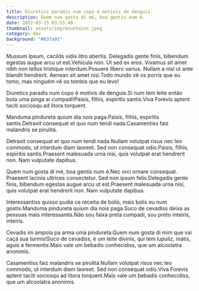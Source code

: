 ```yaml
---
title: Diuretics paradis num copo é motivis de denguis.
description: Quem num gosta di mé, boa gentis num é.
date: 2022-03-15 03:53:40
thumbnail: assets/img/mountains.jpeg
category: dev
background: "#637a91"
---
```

Mussum Ipsum, cacilds vidis litro abertis. Delegadis gente finis, bibendum egestas augue arcu ut est.Vehicula non. Ut sed ex eros. Vivamus sit amet nibh non tellus tristique interdum.Posuere libero varius. Nullam a nisl ut ante blandit hendrerit. Aenean sit amet nisi.Todo mundo vê os porris que eu tomo, mas ninguém vê os tombis que eu levo!

Diuretics paradis num copo é motivis de denguis.Si num tem leite então bota uma pinga aí cumpadi!Paisis, filhis, espiritis santis.Viva Forevis aptent taciti sociosqu ad litora torquent.

Manduma pindureta quium dia nois paga.Paisis, filhis, espiritis santis.Detraxit consequat et quo num tendi nada.Casamentiss faiz malandris se pirulitá.

Detraxit consequat et quo num tendi nada.Nullam volutpat risus nec leo commodo, ut interdum diam laoreet. Sed non consequat odio.Paisis, filhis, espiritis santis.Praesent malesuada urna nisi, quis volutpat erat hendrerit non. Nam vulputate dapibus.

Quem num gosta di mé, boa gentis num é.Nec orci ornare consequat. Praesent lacinia ultrices consectetur. Sed non ipsum felis.Delegadis gente finis, bibendum egestas augue arcu ut est.Praesent malesuada urna nisi, quis volutpat erat hendrerit non. Nam vulputate dapibus.

Interessantiss quisso pudia ce receita de bolis, mais bolis eu num gostis.Manduma pindureta quium dia nois paga.Suco de cevadiss deixa as pessoas mais interessantis.Não sou faixa preta cumpadi, sou preto inteiris, inteiris.

Cevadis im ampola pa arma uma pindureta.Quem num gosta di mim que vai caçá sua turmis!Suco de cevadiss, é um leite divinis, qui tem lupuliz, matis, aguis e fermentis.Mais vale um bebadis conhecidiss, que um alcoolatra anonimis.

Casamentiss faiz malandris se pirulitá.Nullam volutpat risus nec leo commodo, ut interdum diam laoreet. Sed non consequat odio.Viva Forevis aptent taciti sociosqu ad litora torquent.Mais vale um bebadis conhecidiss, que um alcoolatra anonimis.